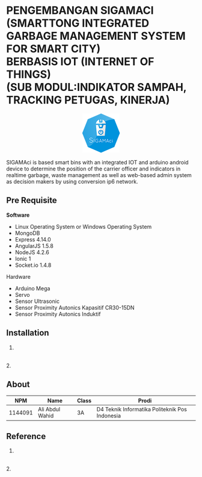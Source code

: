 # PENGEMBANGAN SIGAMACI (SMARTTONG INTEGRATED GARBAGE MANAGEMENT SYSTEM FOR SMART CITY) <br> BERBASIS IOT (INTERNET OF THINGS) <br> (SUB MODUL:INDIKATOR SAMPAH,<br>TRACKING PETUGAS, KINERJA)
<p align="center">
  <img src="./img/laporan/logo-sigamaci.png">
</p>
SIGAMAci is based smart bins with an integrated IOT and arduino android device to determine the position of the carrier officer and indicators in realtime garbage, waste management as well as web-based admin system as decision makers by using conversion ip6 network.

## Pre Requisite
**Software**
* Linux Operating System or Windows Operating System
* MongoDB
* Express 4.14.0
* AngularJS 1.5.8
* NodeJS 4.2.6
* Ionic 1
* Socket.io 1.4.8

Hardware
* Arduino Mega
* Servo
* Sensor Ultrasonic
* Sensor Proximity Autonics Kapasitif CR30-15DN
* Sensor Proximity Autonics Induktif 

## Installation
1.
<br>
2.

## About

NPM| Name| Class | Prodi
------------ | ------------- | ------------- | -------------
1144091| Ali Abdul Wahid| 3A| D4 Teknik Informatika Politeknik Pos Indonesia

## Reference
1.
<br>
2.